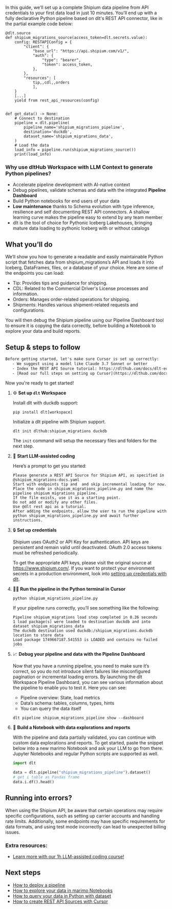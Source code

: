 In this guide, we'll set up a complete Shipium data pipeline from API credentials to your first data load in just 10 minutes. You'll end up with a fully declarative Python pipeline based on dlt's REST API connector, like in the partial example code below:

```python-outcome
@dlt.source
def shipium_migrations_source(access_token=dlt.secrets.value):
    config: RESTAPIConfig = {
        "client": {
            "base_url": "https://api.shipium.com/v1/",
            "auth": {
                "type": "bearer",
                "token": access_token,
            },
        },
        "resources": [
            tip,,cdl,,orders
            ],
    }
    [...]
    yield from rest_api_resources(config)


def get_data() -> None:
    # Connect to destination
    pipeline = dlt.pipeline(
        pipeline_name='shipium_migrations_pipeline',
        destination='duckdb',
        dataset_name='shipium_migrations_data', 
    )
    # Load the data
    load_info = pipeline.run(shipium_migrations_source())
    print(load_info) 
```

### Why use dltHub Workspace with LLM Context to generate Python pipelines?

- Accelerate pipeline development with AI-native context
- Debug pipelines, validate schemas and data with the integrated **Pipeline Dashboard**
- Build Python notebooks for end users of your data
- **Low maintenance** thanks to Schema evolution with type inference, resilience and self documenting REST API connectors. A shallow learning curve makes the pipeline easy to extend by any team member
- dlt is the tool of choice for Pythonic Iceberg Lakehouses, bringing mature data loading to pythonic Iceberg with or without catalogs

## What you’ll do

We’ll show you how to generate a readable and easily maintainable Python script that fetches data from shipium_migrations’s API and loads it into Iceberg, DataFrames, files, or a database of your choice. Here are some of the endpoints you can load:

- Tip: Provides tips and guidance for shipping.
- CDL: Related to the Commercial Driver's License processes and information.
- Orders: Manages order-related operations for shipping.
- Shipments: Handles various shipment-related requests and configurations.

You will then debug the Shipium pipeline using our Pipeline Dashboard tool to ensure it is copying the data correctly, before building a Notebook to explore your data and build reports.

## Setup & steps to follow

```default
Before getting started, let's make sure Cursor is set up correctly:
   - We suggest using a model like Claude 3.7 Sonnet or better
   - Index the REST API Source tutorial: https://dlthub.com/docs/dlt-ecosystem/verified-sources/rest_api/ and add it to context as **@dlt rest api**
   - [Read our full steps on setting up Cursor](https://dlthub.com/docs/dlt-ecosystem/llm-tooling/cursor-restapi#23-configuring-cursor-with-documentation)
```

Now you're ready to get started!

1. ⚙️ **Set up `dlt` Workspace**
    
    Install dlt with duckdb support:
    ```shell
    pip install dlt[workspace]
    ```

    Initialize a dlt pipeline with Shipium support.
    ```shell
    dlt init dlthub:shipium_migrations duckdb
    ```

    The `init` command will setup the necessary files and folders for the next step.
    
2. 🤠 **Start LLM-assisted coding**
    
    Here’s a prompt to get you started:
    
    ```prompt
    Please generate a REST API Source for Shipium API, as specified in @shipium_migrations-docs.yaml 
    Start with endpoints tip and  and skip incremental loading for now. 
    Place the code in shipium_migrations_pipeline.py and name the pipeline shipium_migrations_pipeline. 
    If the file exists, use it as a starting point. 
    Do not add or modify any other files. 
    Use @dlt rest api as a tutorial. 
    After adding the endpoints, allow the user to run the pipeline with python shipium_migrations_pipeline.py and await further instructions.
    ```

    
3. 🔒 **Set up credentials** 
    
    Shipium uses OAuth2 or API Key for authentication. API keys are persistent and remain valid until deactivated. OAuth 2.0 access tokens must be refreshed periodically.
    
    To get the appropriate API keys, please visit the original source at https://www.shipium.com/.
    If you want to protect your environment secrets in a production environment, look into [setting up credentials with dlt](https://dlthub.com/docs/walkthroughs/add_credentials).
    
4. 🏃‍♀️ **Run the pipeline in the Python terminal in Cursor**
    
    ```shell
    python shipium_migrations_pipeline.py
    ```
    
    If your pipeline runs correctly, you’ll see something like the following:
    
    ```shell
    Pipeline shipium_migrations load step completed in 0.26 seconds
    1 load package(s) were loaded to destination duckdb and into dataset shipium_migrations_data
    The duckdb destination used duckdb:/shipium_migrations.duckdb location to store data
    Load package 1749667187.541553 is LOADED and contains no failed jobs
    ```
    
5. 📈 **Debug your pipeline and data with the Pipeline Dashboard**

    Now that you have a running pipeline, you need to make sure it’s correct, so you do not introduce silent failures like misconfigured pagination or incremental loading errors. By launching the dlt Workspace Pipeline Dashboard, you can see various information about the pipeline to enable you to test it. Here you can see:
    - Pipeline overview: State, load metrics
    - Data’s schema: tables, columns, types, hints
    - You can query the data itself
    
    ```shell
    dlt pipeline shipium_migrations_pipeline show --dashboard
    ```
    
6. 🐍 **Build a Notebook with data explorations and reports**

    With the pipeline and data partially validated, you can continue with custom data explorations and reports. To get started, paste the snippet below into a new marimo Notebook and ask your LLM to go from there. Jupyter Notebooks and regular Python scripts are supported as well.

    
    ```python
    import dlt

   data = dlt.pipeline("shipium_migrations_pipeline").dataset()
   # get i table as Pandas frame
   data.i.df().head()
    ```

## Running into errors?

When using the Shipium API, be aware that certain operations may require specific configurations, such as setting up carrier accounts and handling rate limits. Additionally, some endpoints may have specific requirements for data formats, and using test mode incorrectly can lead to unexpected billing issues.

### Extra resources:

- [Learn more with our 1h LLM-assisted coding course!](https://www.youtube.com/watch?v=GGid70rnJuM)

## Next steps

- [How to deploy a pipeline](https://dlthub.com/docs/walkthroughs/deploy-a-pipeline)
- [How to explore your data in marimo Notebooks](https://dlthub.com/docs/general-usage/dataset-access/marimo)
- [How to query your data in Python with dataset](https://dlthub.com/docs/general-usage/dataset-access/dataset)
- [How to create REST API Sources with Cursor](https://dlthub.com/docs/dlt-ecosystem/llm-tooling/cursor-restapi)